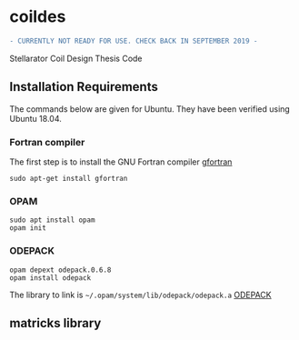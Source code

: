 # coildes

```diff
- CURRENTLY NOT READY FOR USE. CHECK BACK IN SEPTEMBER 2019 -
```

Stellarator Coil Design Thesis Code


## Installation Requirements

The commands below are given for Ubuntu.  They have been verified using Ubuntu 18.04.

### Fortran compiler

The first step is to install the GNU Fortran compiler [gfortran](https://gcc.gnu.org/wiki/GFortran)

```
sudo apt-get install gfortran
```

### OPAM
```
sudo apt install opam
opam init
```
### ODEPACK
```
opam depext odepack.0.6.8
opam install odepack
```
The library to link is ```~/.opam/system/lib/odepack/odepack.a```
[ODEPACK](https://computing.llnl.gov/casc/odepack/)


## matricks library

